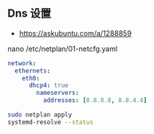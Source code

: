 ## Dns 设置

- https://askubuntu.com/a/1288859

nano /etc/netplan/01-netcfg.yaml

```yml
network:
  ethernets:
    eth0:
      dhcp4: true
        nameservers:
          addresses: [8.8.8.8, 8.8.4.4]
```
```bash
sudo netplan apply
systemd-resolve --status
```